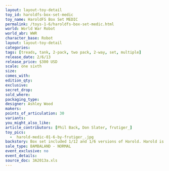 ```yaml
---
layout: layout-toy-detail 
toy_id: haroldfs-box-set-medic
toy_name: HaroldFS Box Set MEDIC
permalink: /toys-1-6/haroldfs-box-set-medic.html
world: World War Robot
world_abr: WWR
character_base: Robot
layout: layout-toy-detail
categories: 
tags: [treads, tank, 2-pack, two pack, 2-way, set, multiple]
release_date: 2/6/13
release_price: $300 USD
scale: one sixth
size: 
comes_with: 
edition_qty: 
exclusive: 
secret_drop: 
sold_where: 
packaging_type: 
designer: Ashley Wood
makers: 
points_of_articulation: 30
variants: 
you_might_also_like: 
article_contributors: [Phil Back, Don Slater, frutiger_]
toy_pics: 
  -  harold-medic-01-6-by-frutiger_.jpg
backstory: Box set included 1/12 and 1/6 versions of Harold. Harold is described by Ashley Wood as, "...one of the best (releases), and no doubt the dearest of all the WWR bots out there!". <a href="https://www.worldofthreea.com/threea-production-blog/qa38" target="_blank">Q and A - 38</a>
sale_type: BAMBALAND - NORMAL
event_exclusive: no
event_details: 
source_doc: 3A2013a.xls
---
```

